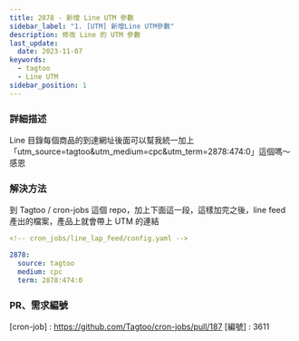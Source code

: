 ```yaml
---
title: 2878 - 新增 Line UTM 參數
sidebar_label: "1. [UTM] 新增Line UTM參數"
description: 修改 Line 的 UTM 參數
last_update:
  date: 2023-11-07
keywords:
  - tagtoo
  - Line UTM
sidebar_position: 1
---
```


### 詳細描述
Line 目錄每個商品的到達網址後面可以幫我統一加上「utm_source=tagtoo&utm_medium=cpc&utm_term=2878:474:0」這個嗎～感恩


### 解決方法
到 Tagtoo / cron-jobs 這個 repo，加上下面這一段，這樣加完之後，line feed 產出的檔案，產品上就會帶上 UTM 的連結

```yaml
<!-- cron_jobs/line_lap_feed/config.yaml -->

2878:
  source: tagtoo
  medium: cpc
  term: 2878:474:0
```

### PR、需求編號

[cron-job] : https://github.com/Tagtoo/cron-jobs/pull/187
[編號] : 3611